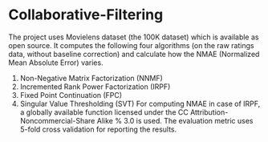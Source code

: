 # Collaborative-Filtering
The project uses Movielens dataset (the 100K dataset) which is available as open source.
It computes the following four algorithms (on the raw ratings data, without baseline correction) and calculate how the NMAE (Normalized Mean Absolute Error) varies.
1. Non-Negative Matrix Factorization (NNMF)
2. Incremented Rank Power Factorization (IRPF)
3. Fixed Point Continuation (FPC)
4. Singular Value Thresholding (SVT)
For computing NMAE in case of IRPF, a globally available function licensed under the CC Attribution-Noncommercial-Share Alike 
% 3.0 is used.
The evaluation metric uses 5-fold cross validation for reporting the results. 
